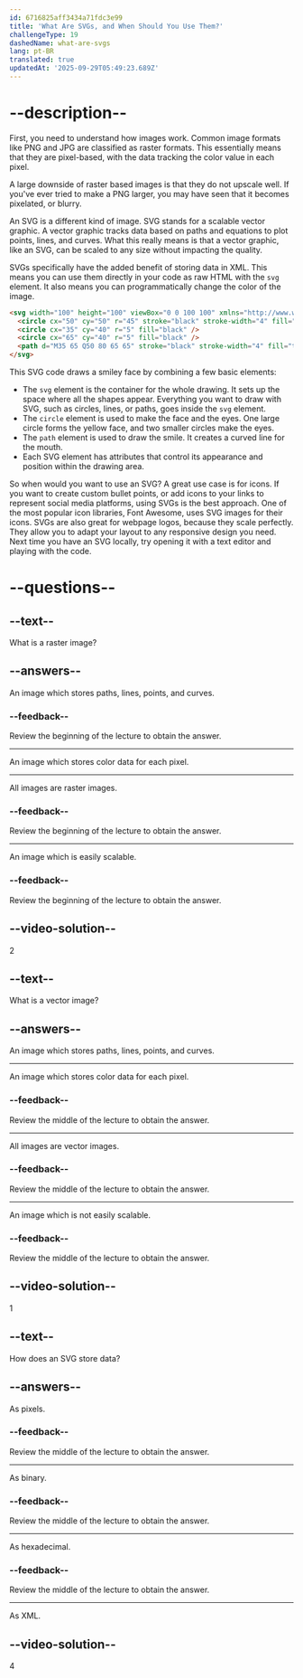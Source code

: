 ```yaml
---
id: 6716825aff3434a71fdc3e99
title: 'What Are SVGs, and When Should You Use Them?'
challengeType: 19
dashedName: what-are-svgs
lang: pt-BR
translated: true
updatedAt: '2025-09-29T05:49:23.689Z'
---
```


# --description--

First, you need to understand how images work. Common image formats like PNG and JPG are classified as raster formats. This essentially means that they are pixel-based, with the data tracking the color value in each pixel.

A large downside of raster based images is that they do not upscale well. If you've ever tried to make a PNG larger, you may have seen that it becomes pixelated, or blurry.

An SVG is a different kind of image. SVG stands for a scalable vector graphic. A vector graphic tracks data based on paths and equations to plot points, lines, and curves. What this really means is that a vector graphic, like an SVG, can be scaled to any size without impacting the quality.

SVGs specifically have the added benefit of storing data in XML. This means you can use them directly in your code as raw HTML with the `svg` element. It also means you can programmatically change the color of the image.

```html
<svg width="100" height="100" viewBox="0 0 100 100" xmlns="http://www.w3.org/2000/svg">
  <circle cx="50" cy="50" r="45" stroke="black" stroke-width="4" fill="yellow" />
  <circle cx="35" cy="40" r="5" fill="black" />
  <circle cx="65" cy="40" r="5" fill="black" />
  <path d="M35 65 Q50 80 65 65" stroke="black" stroke-width="4" fill="transparent" />
</svg>
```

This SVG code draws a smiley face by combining a few basic elements:

- The `svg` element is the container for the whole drawing. It sets up the space where all the shapes appear. Everything you want to draw with SVG, such as circles, lines, or paths, goes inside the `svg` element.
- The `circle` element is used to make the face and the eyes. One large circle forms the yellow face, and two smaller circles make the eyes.
- The `path` element is used to draw the smile. It creates a curved line for the mouth.
- Each SVG element has attributes that control its appearance and position within the drawing area.

So when would you want to use an SVG? A great use case is for icons. If you want to create custom bullet points, or add icons to your links to represent social media platforms, using SVGs is the best approach. One of the most popular icon libraries, Font Awesome, uses SVG images for their icons. SVGs are also great for webpage logos, because they scale perfectly. They allow you to adapt your layout to any responsive design you need. Next time you have an SVG locally, try opening it with a text editor and playing with the code.

# --questions--

## --text--

What is a raster image?

## --answers--

An image which stores paths, lines, points, and curves.

### --feedback--

Review the beginning of the lecture to obtain the answer.

---

An image which stores color data for each pixel.

---

All images are raster images.

### --feedback--

Review the beginning of the lecture to obtain the answer.

---

An image which is easily scalable.

### --feedback--

Review the beginning of the lecture to obtain the answer.

## --video-solution--

2

## --text--

What is a vector image?

## --answers--

An image which stores paths, lines, points, and curves.

---

An image which stores color data for each pixel.

### --feedback--

Review the middle of the lecture to obtain the answer.

---

All images are vector images.

### --feedback--

Review the middle of the lecture to obtain the answer.

---

An image which is not easily scalable.

### --feedback--

Review the middle of the lecture to obtain the answer.

## --video-solution--

1

## --text--

How does an SVG store data?

## --answers--

As pixels.

### --feedback--

Review the middle of the lecture to obtain the answer.

---

As binary.

### --feedback--

Review the middle of the lecture to obtain the answer.

---

As hexadecimal.

### --feedback--

Review the middle of the lecture to obtain the answer.

---

As XML.

## --video-solution--

4
